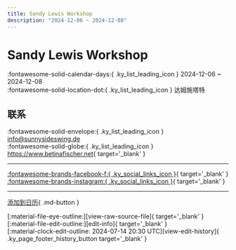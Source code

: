 ```yaml
---
title: Sandy Lewis Workshop
description: "2024-12-06 ~ 2024-12-08"
---
```


# Sandy Lewis Workshop 

:fontawesome-solid-calendar-days:{ .ky_list_leading_icon } 2024-12-06 ~ 2024-12-08  
:fontawesome-solid-location-dot:{ .ky_list_leading_icon } 达姆施塔特  

## 联系

:fontawesome-solid-envelope:{ .ky_list_leading_icon } <info@sunnysideswing.de>  
:fontawesome-solid-globe:{ .ky_list_leading_icon } <https://www.betinafischer.net>{ target='_blank' }  

---

 [:fontawesome-brands-facebook-f:{ .ky_social_links_icon }](https://www.facebook.com/swingindarmstadt){ target='_blank' } [:fontawesome-brands-instagram:{ .ky_social_links_icon }](https://instagram.com/sunnysideswingstudio){ target='_blank' }

---

[添加到日历](https://swing.news/ics/zh-Hans/2024/de/sandy-lewis-workshop-2024.ics){ .md-button }

<div class="ky_page_footer" markdown>
<div class="ky_page_footer_trailing" markdown="span">
[:material-file-eye-outline:][view-raw-source-file]{ target='_blank' }
[:material-file-edit-outline:][edit-info]{ target='_blank' }
</div>
<div class="ky_page_footer_leading" markdown="span">
[:material-clock-edit-outline: 2024-07-14 20:30 UTC][view-edit-history]{ .ky_page_footer_history_button target='_blank' }
</div>
</div>

[view-raw-source-file]: https://github.com/swingdance/events/blob/main/2024/de/sandy-lewis-workshop-2024.json "查看原始源文件"
[edit-info]: https://github.com/swingdance/events/issues/new?assignees=&labels=update+event&projects=&template=03-update_entity.yml&title=%5B2024%2Fde%5D%20Sandy%20Lewis%20Workshop&region=de&year=2024&id=sandy-lewis-workshop-2024&name=Sandy%20Lewis%20Workshop&org_id= "编辑信息"

[view-edit-history]: https://github.com/swingdance/events/commits/main/2024/de/sandy-lewis-workshop-2024.json "查看编辑历史"
